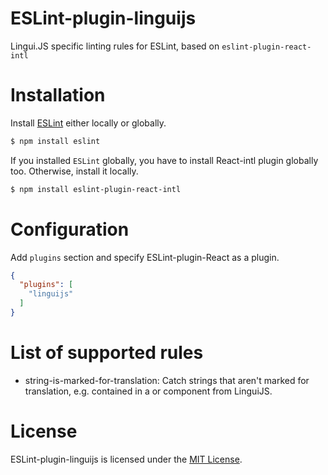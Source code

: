 ESLint-plugin-linguijs
===================

Lingui.JS specific linting rules for ESLint, based on `eslint-plugin-react-intl`

# Installation

Install [ESLint](https://www.github.com/eslint/eslint) either locally or globally.

```sh
$ npm install eslint
```

If you installed `ESLint` globally, you have to install React-intl plugin globally too. Otherwise, install it locally.

```sh
$ npm install eslint-plugin-react-intl
```

# Configuration

Add `plugins` section and specify ESLint-plugin-React as a plugin.

```json
{
  "plugins": [
    "linguijs"
  ]
}
```

# List of supported rules

* string-is-marked-for-translation: Catch strings that aren't marked for translation, e.g. contained in a <Trans /> or <Plural> component from LinguiJS.

# License

ESLint-plugin-linguijs is licensed under the [MIT License](http://www.opensource.org/licenses/mit-license.php).
